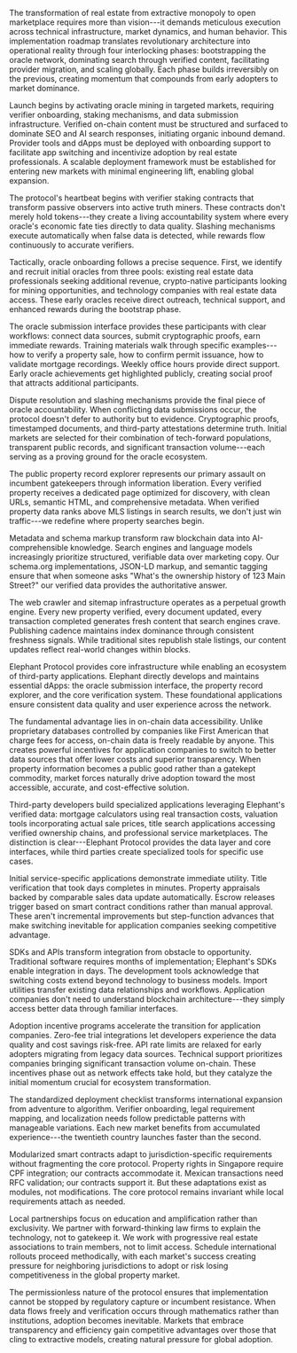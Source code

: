 
The transformation of real estate from extractive monopoly to open marketplace requires more than vision---it demands meticulous execution across technical infrastructure, market dynamics, and human behavior. This implementation roadmap translates revolutionary architecture into operational reality through four interlocking phases: bootstrapping the oracle network, dominating search through verified content, facilitating provider migration, and scaling globally. Each phase builds irreversibly on the previous, creating momentum that compounds from early adopters to market dominance.

Launch begins by activating oracle mining in targeted markets, requiring verifier onboarding, staking mechanisms, and data submission infrastructure. Verified on-chain content must be structured and surfaced to dominate SEO and AI search responses, initiating organic inbound demand. Provider tools and dApps must be deployed with onboarding support to facilitate app switching and incentivize adoption by real estate professionals. A scalable deployment framework must be established for entering new markets with minimal engineering lift, enabling global expansion.


The protocol's heartbeat begins with verifier staking contracts that transform passive observers into active truth miners. These contracts don't merely hold tokens---they create a living accountability system where every oracle's economic fate ties directly to data quality. Slashing mechanisms execute automatically when false data is detected, while rewards flow continuously to accurate verifiers.

Tactically, oracle onboarding follows a precise sequence. First, we identify and recruit initial oracles from three pools: existing real estate data professionals seeking additional revenue, crypto-native participants looking for mining opportunities, and technology companies with real estate data access. These early oracles receive direct outreach, technical support, and enhanced rewards during the bootstrap phase.

The oracle submission interface provides these participants with clear workflows: connect data sources, submit cryptographic proofs, earn immediate rewards. Training materials walk through specific examples---how to verify a property sale, how to confirm permit issuance, how to validate mortgage recordings. Weekly office hours provide direct support. Early oracle achievements get highlighted publicly, creating social proof that attracts additional participants.

Dispute resolution and slashing mechanisms provide the final piece of oracle accountability. When conflicting data submissions occur, the protocol doesn't defer to authority but to evidence. Cryptographic proofs, timestamped documents, and third-party attestations determine truth. Initial markets are selected for their combination of tech-forward populations, transparent public records, and significant transaction volume---each serving as a proving ground for the oracle ecosystem.


The public property record explorer represents our primary assault on incumbent gatekeepers through information liberation. Every verified property receives a dedicated page optimized for discovery, with clean URLs, semantic HTML, and comprehensive metadata. When verified property data ranks above MLS listings in search results, we don't just win traffic---we redefine where property searches begin.

Metadata and schema markup transform raw blockchain data into AI-comprehensible knowledge. Search engines and language models increasingly prioritize structured, verifiable data over marketing copy. Our schema.org implementations, JSON-LD markup, and semantic tagging ensure that when someone asks "What's the ownership history of 123 Main Street?" our verified data provides the authoritative answer.

The web crawler and sitemap infrastructure operates as a perpetual growth engine. Every new property verified, every document updated, every transaction completed generates fresh content that search engines crave. Publishing cadence maintains index dominance through consistent freshness signals. While traditional sites republish stale listings, our content updates reflect real-world changes within blocks.


Elephant Protocol provides core infrastructure while enabling an ecosystem of third-party applications. Elephant directly develops and maintains essential dApps: the oracle submission interface, the property record explorer, and the core verification system. These foundational applications ensure consistent data quality and user experience across the network.

The fundamental advantage lies in on-chain data accessibility. Unlike proprietary databases controlled by companies like First American that charge fees for access, on-chain data is freely readable by anyone. This creates powerful incentives for application companies to switch to better data sources that offer lower costs and superior transparency. When property information becomes a public good rather than a gatekept commodity, market forces naturally drive adoption toward the most accessible, accurate, and cost-effective solution.

Third-party developers build specialized applications leveraging Elephant's verified data: mortgage calculators using real transaction costs, valuation tools incorporating actual sale prices, title search applications accessing verified ownership chains, and professional service marketplaces. The distinction is clear---Elephant Protocol provides the data layer and core interfaces, while third parties create specialized tools for specific use cases.

Initial service-specific applications demonstrate immediate utility. Title verification that took days completes in minutes. Property appraisals backed by comparable sales data update automatically. Escrow releases trigger based on smart contract conditions rather than manual approval. These aren't incremental improvements but step-function advances that make switching inevitable for application companies seeking competitive advantage.

SDKs and APIs transform integration from obstacle to opportunity. Traditional software requires months of implementation; Elephant's SDKs enable integration in days. The development tools acknowledge that switching costs extend beyond technology to business models. Import utilities transfer existing data relationships and workflows. Application companies don't need to understand blockchain architecture---they simply access better data through familiar interfaces.

Adoption incentive programs accelerate the transition for application companies. Zero-fee trial integrations let developers experience the data quality and cost savings risk-free. API rate limits are relaxed for early adopters migrating from legacy data sources. Technical support prioritizes companies bringing significant transaction volume on-chain. These incentives phase out as network effects take hold, but they catalyze the initial momentum crucial for ecosystem transformation.


The standardized deployment checklist transforms international expansion from adventure to algorithm. Verifier onboarding, legal requirement mapping, and localization needs follow predictable patterns with manageable variations. Each new market benefits from accumulated experience---the twentieth country launches faster than the second.

Modularized smart contracts adapt to jurisdiction-specific requirements without fragmenting the core protocol. Property rights in Singapore require CPF integration; our contracts accommodate it. Mexican transactions need RFC validation; our contracts support it. But these adaptations exist as modules, not modifications. The core protocol remains invariant while local requirements attach as needed.

Local partnerships focus on education and amplification rather than exclusivity. We partner with forward-thinking law firms to explain the technology, not to gatekeep it. We work with progressive real estate associations to train members, not to limit access. Schedule international rollouts proceed methodically, with each market's success creating pressure for neighboring jurisdictions to adopt or risk losing competitiveness in the global property market.

The permissionless nature of the protocol ensures that implementation cannot be stopped by regulatory capture or incumbent resistance. When data flows freely and verification occurs through mathematics rather than institutions, adoption becomes inevitable. Markets that embrace transparency and efficiency gain competitive advantages over those that cling to extractive models, creating natural pressure for global adoption.
